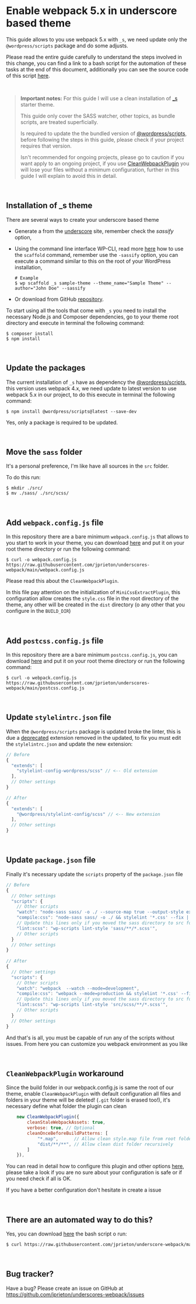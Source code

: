 # Enable webpack 5.x in underscore based theme 

This guide allows to you use webpack 5.x with `_s`, we need update only the `@wordpress/scripts` package and do some adjusts. 

Please read the entire guide carefully to understand the steps involved in this change, you can find a link to a bash script for the automation of these tasks at the end of this document, additionally you can see the source code of this script [here](https://github.com/jprieton/underscore-webpack/blob/main/enable-webpack.sh).

<br>

> **Important notes:** For this guide I will use a clean installation of [_s](https://underscores.me/) starter theme.
>
> This guide only cover the SASS watcher, other topics, as bundle scripts, are treated superficially.
>
> Is required to update the the bundled version of [@wordpress/scripts](https://developer.wordpress.org/block-editor/reference-guides/packages/packages-scripts/), before following the steps in this guide, please check if your project requires that version. 
>
> Isn't recommended for ongoing projects, please go to caution if you want apply to an ongoing project, if you use [CleanWebpackPlugin](https://github.com/johnagan/clean-webpack-plugin) you will lose your files without a minimum configuration, further in this guide I will explain to avoid this in detail.

<br>

## Installation of _s theme

There are several ways to create your underscore based theme

- Generate a  from the [underscore](https://underscores.me/) site, remember check the *sassify* option,

- Using the command line interface WP-CLI, read more [here](https://developer.wordpress.org/cli/commands/scaffold/_s/) how to use the `scaffold` command, remember use the `-sassify` option, you can execute a command similar to this on the root of your WordPress installation,

  ```shell-script
  # Example
  $ wp scaffold _s sample-theme --theme_name="Sample Theme" --author="John Doe" --sassify
  ```
  
- Or download from GitHub [repository](https://github.com/automattic/_s).

To start using all the tools that come with `_s` you need to install the necessary Node.js and Composer dependencies, go to your theme root directory and execute in terminal the following command:

```shell-script
$ composer install
$ npm install
```

<br>


## Update the packages

The current installation of `_s` have as dependency the [@wordpress/scripts](https://developer.wordpress.org/block-editor/reference-guides/packages/packages-scripts/), this version uses webpack 4.x, we need update to latest version to use webpack 5.x in our project, to do this execute in terminal the following command:

```shell-script
$ npm install @wordpress/scripts@latest --save-dev
```

Yes, only a package is required to be updated.

<br>

## Move the `sass` folder

It's a personal preference, I'm like have all sources in the `src` folder.

To do this run:

```shell-script
$ mkdir ./src/
$ mv ./sass/ ./src/scss/
```

<br>

## Add `webpack.config.js` file

In this repository there are a bare minimum `webpack.config.js` that allows to you start to work in your theme, you can download [here](https://raw.githubusercontent.com/jprieton/underscore-webpack/main/webpack.config.js) and put it on your root theme directory or run the following command:

```shell-script
$ curl -o webpack.config.js https://raw.githubusercontent.com/jprieton/underscores-webpack/main/webpack.config.js
```

Please read this about the `CleanWebpackPlugin`.

In this file pay attention on the initialization of `MiniCssExtractPlugin`, this configuration allow creates the `style.css` file in the root directory of the theme, any other will be created in the `dist` directory (o any other that you configure in the `BUILD_DIR`)

<br>

## Add `postcss.config.js` file

In this repository there are a bare minimum `postcss.config.js`, you can download [here](https://raw.githubusercontent.com/jprieton/underscores-webpack/main/postcss.config.js) and put it on your root theme directory or run the following command:

```shell-script
$ curl -o webpack.config.js https://raw.githubusercontent.com/jprieton/underscores-webpack/main/postcss.config.js
```

<br>

## Update `stylelintrc.json` file

When the `@wordpress/scripts` package is updated broke the linter, this is due a [deprecated](https://www.npmjs.com/package/stylelint-config-wordpress/v/10.0.2) extension removed in the updated, to fix you must edit the `stylelintrc.json` and update the new extension:

```javascript
// Before
{
  "extends": [
    "stylelint-config-wordpress/scss" // <-- Old extension
  ],
  // Other settings
}

// After
{
  "extends": [
    "@wordpress/stylelint-config/scss" // <-- New extension
  ],
  // Other settings
}
```

<br>

## Update `package.json` file

Finally it's necessary update the `scripts` property of the `package.json` file

```js
// Before
{
  // Other settings
  "scripts": {
    // Other scripts
    "watch": "node-sass sass/ -o ./ --source-map true --output-style expanded --indent-type tab --indent-width 1 -w",
    "compile:css": "node-sass sass/ -o ./ && stylelint '*.css' --fix || true && stylelint '*.css' --fix",
    // Update this lines only if you moved the sass directory to src folder
 	"lint:scss": "wp-scripts lint-style 'sass/**/*.scss'",
    // Other scripts
  }
  // Other settings
}
    
// After
{
  // Other settings
  "scripts": {
    // Other scripts
    "watch": "webpack  --watch --mode=development",
    "compile:css": "webpack --mode=production && stylelint '*.css' --fix || true && stylelint '*.css' --fix",
    // Update this lines only if you moved the sass directory to src folder
 	"lint:scss": "wp-scripts lint-style 'src/scss/**/*.scss'",
    // Other scripts
  }
  // Other settings
}
```

And that's is all, you must be capable of run any of the scripts without issues. From here you can customize you webpack environment as you like 

<br>

## `CleanWebpackPlugin` workaround

Since the build folder in our webpack.config.js is same the root of our theme, enable `CleanWebpackPlugin` with default configuration all files and folders in your theme will be deleted! (`.git` folder is erased too!), it's necessary define what folder the plugin can clean

```js
	new CleanWebpackPlugin({
		cleanStaleWebpackAssets: true,
		verbose: true, // Optional
		cleanOnceBeforeBuildPatterns: [
			"*.map",      // Allow clean style.map file from root folder
			"dist/**/**", // Allow clean dist folder recursively
		]
	}),
```

You can read in detail how to configure this plugin and other options [here](https://github.com/johnagan/clean-webpack-plugin), please take a look if you are no sure about your configuration is safe or if you need check if all is OK.

If you have a better configuration don't hesitate in create a issue

<br>

## There are an automated way to do this?

Yes, you can download [here](https://raw.githubusercontent.com/jprieton/underscore-webpack/main/enable-webpack.sh) the bash script o run:

```bash
$ curl https://raw.githubusercontent.com/jprieton/underscore-webpack/main/enable-webpack.sh | bash
```

<br>

## Bug tracker?

Have a bug? Please create an issue on GitHub at https://github.com/jprieton/underscores-webpack/issues
